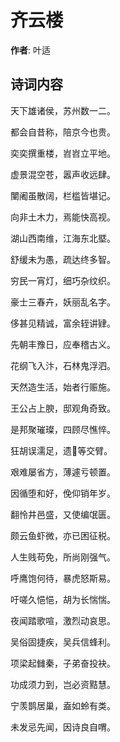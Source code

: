 # 齐云楼

**作者**: 叶适

## 诗词内容

天下雄诸侯，苏州数一二。

都会自昔称，陪京今也贵。

奕奕撰重楼，岧岧立平地。

虚景混空苍，嚣声收远肆。

闉阇虽散阔，栏槛皆堪记。

向非土木力，焉能快高视。

湖山西南维，江海东北塈。

舒缓未为愚，疏达终多智。

穷民一宵灯，细巧杂纹织。

豪士三春卉，妖丽乱名字。

侈甚见精诚，富余轾讲肄。

先朝丰豫日，应奉稽古义。

花纲飞入汴，石林鬼浮泗。

天然造生活，始者行赈施。

王公占上腴，邸观角奇致。

是邦聚璀璨，四顾尽憔悴。

狂胡误濡足，遗𦶟等交臂。

艰难屡省方，薄遽亏顿置。

因循堕和好，俛仰销年岁。

翻怜井邑盛，又使编氓匮。

颇云鱼虾微，亦已困征税。

人生贱苟免，所尚刚强气。

呼鹰饱何待，暴虎怒斯易。

吁嗟久悒悒，胡为长惴惴。

夜闻踏歌喧，激烈动哀思。

吴俗固捷疾，吴兵信蜂利。

项梁起雠秦，子弟奋投袂。

功成须力到，岂必资黠慧。

宁羡鹊居巢，盍如蛉有类。

未发忌先闻，因诗良自喟。


